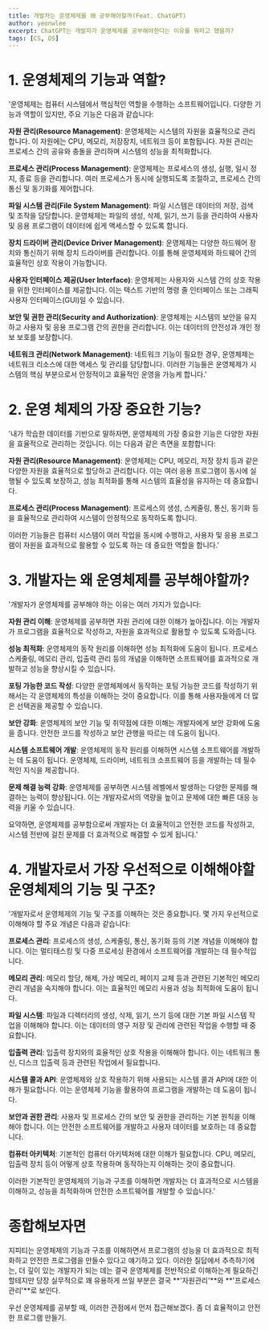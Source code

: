 ```yaml
---
title: 개발자는 운영체제를 왜 공부해야할까(Feat. ChatGPT)
author: yeonwlee
excerpt: ChatGPT는 개발자가 운영체제를 공부해야한다는 이유를 뭐라고 했을까?
tags: [CS, OS]
---
```


# 1. 운영체제의 기능과 역할?

'운영체제는 컴퓨터 시스템에서 핵심적인 역할을 수행하는 소프트웨어입니다. 다양한 기능과 역할이 있지만, 주요 기능은 다음과 같습니다:

**자원 관리(Resource Management)**: 운영체제는 시스템의 자원을 효율적으로 관리합니다. 이 자원에는 CPU, 메모리, 저장장치, 네트워크 등이 포함됩니다. 
자원 관리는 프로세스 간의 공유와 충돌을 관리하며 시스템의 성능을 최적화합니다.

**프로세스 관리(Process Management)**: 운영체제는 프로세스의 생성, 실행, 일시 정지, 종료 등을 관리합니다. 
여러 프로세스가 동시에 실행되도록 조절하고, 프로세스 간의 통신 및 동기화를 제어합니다.

**파일 시스템 관리(File System Management)**: 파일 시스템은 데이터의 저장, 검색 및 조작을 담당합니다. 
운영체제는 파일의 생성, 삭제, 읽기, 쓰기 등을 관리하여 사용자 및 응용 프로그램이 데이터에 쉽게 액세스할 수 있도록 합니다.

**장치 드라이버 관리(Device Driver Management)**: 운영체제는 다양한 하드웨어 장치와 통신하기 위해 장치 드라이버를 관리합니다. 
이를 통해 운영체제와 하드웨어 간의 효율적인 상호 작용이 가능합니다.

**사용자 인터페이스 제공(User Interface)**: 운영체제는 사용자와 시스템 간의 상호 작용을 위한 인터페이스를 제공합니다. 
이는 텍스트 기반의 명령 줄 인터페이스 또는 그래픽 사용자 인터페이스(GUI)일 수 있습니다.

**보안 및 권한 관리(Security and Authorization)**: 운영체제는 시스템의 보안을 유지하고 사용자 및 응용 프로그램 간의 권한을 관리합니다. 
이는 데이터의 안전성과 개인 정보 보호를 보장합니다.

**네트워크 관리(Network Management)**: 네트워크 기능이 필요한 경우, 운영체제는 네트워크 리소스에 대한 액세스 및 관리를 담당합니다.
이러한 기능들은 운영체제가 시스템의 핵심 부분으로서 안정적이고 효율적인 운영을 가능케 합니다.'


# 2. 운영 체제의 가장 중요한 기능?

'내가 학습한 데이터를 기반으로 말하자면, 운영체제의 가장 중요한 기능은 다양한 자원을 효율적으로 관리하는 것입니다. 이는 다음과 같은 측면을 포함합니다:

**자원 관리(Resource Management)**: 운영체제는 CPU, 메모리, 저장 장치 등과 같은 다양한 자원을 효율적으로 할당하고 관리합니다. 이는 여러 응용 프로그램이 동시에 실행될 수 있도록 보장하고, 성능 최적화를 통해 시스템의 효율성을 유지하는 데 중요합니다.

**프로세스 관리(Process Management)**: 프로세스의 생성, 스케줄링, 통신, 동기화 등을 효율적으로 관리하여 시스템이 안정적으로 동작하도록 합니다.

이러한 기능들은 컴퓨터 시스템이 여러 작업을 동시에 수행하고, 사용자 및 응용 프로그램이 자원을 효과적으로 활용할 수 있도록 하는 데 중요한 역할을 합니다.'


# 3. 개발자는 왜 운영체제를 공부해야할까?

'개발자가 운영체제를 공부해야 하는 이유는 여러 가지가 있습니다:

**자원 관리 이해**: 운영체제를 공부하면 자원 관리에 대한 이해가 높아집니다. 이는 개발자가 프로그램을 효율적으로 작성하고, 자원을 효과적으로 활용할 수 있도록 도와줍니다.

**성능 최적화**: 운영체제의 동작 원리를 이해하면 성능 최적화에 도움이 됩니다. 프로세스 스케줄링, 메모리 관리, 입출력 관리 등의 개념을 이해하면 소프트웨어를 효과적으로 개발하고 성능을 향상시킬 수 있습니다.

**포팅 가능한 코드 작성**: 다양한 운영체제에서 동작하는 포팅 가능한 코드를 작성하기 위해서는 각 운영체제의 특성을 이해하는 것이 중요합니다. 이를 통해 사용자들에게 더 많은 선택권을 제공할 수 있습니다.

**보안 강화**: 운영체제의 보안 기능 및 취약점에 대한 이해는 개발자에게 보안 강화에 도움을 줍니다. 안전한 코드를 작성하고 보안 관행을 따르는 데 도움이 됩니다.

**시스템 소프트웨어 개발**: 운영체제의 동작 원리를 이해하면 시스템 소프트웨어를 개발하는 데 도움이 됩니다. 운영체제, 드라이버, 네트워크 소프트웨어 등을 개발하는 데 필수적인 지식을 제공합니다.

**문제 해결 능력 강화**: 운영체제를 공부하면 시스템 레벨에서 발생하는 다양한 문제를 해결하는 능력이 향상됩니다. 이는 개발자로서의 역량을 높이고 문제에 대한 빠른 대응 능력을 키울 수 있습니다.

요약하면, 운영체제를 공부함으로써 개발자는 더 효율적이고 안전한 코드를 작성하고, 시스템 전반에 걸친 문제를 더 효과적으로 해결할 수 있게 됩니다.'


# 4. 개발자로서 가장 우선적으로 이해해야할 운영체제의 기능 및 구조?

'개발자로서 운영체제의 기능 및 구조를 이해하는 것은 중요합니다. 몇 가지 우선적으로 이해해야 할 주요 개념은 다음과 같습니다:

**프로세스 관리**: 프로세스의 생성, 스케줄링, 통신, 동기화 등의 기본 개념을 이해해야 합니다. 이는 멀티태스킹 및 다중 프로세싱 환경에서 소프트웨어를 개발하는 데 필수적입니다.

**메모리 관리**: 메모리 할당, 해제, 가상 메모리, 페이지 교체 등과 관련된 기본적인 메모리 관리 개념을 숙지해야 합니다. 이는 효율적인 메모리 사용과 성능 최적화에 도움이 됩니다.

**파일 시스템**: 파일과 디렉터리의 생성, 삭제, 읽기, 쓰기 등에 대한 기본 파일 시스템 작업을 이해해야 합니다. 이는 데이터의 영구 저장 및 관리에 관련된 작업을 수행할 때 중요합니다.

**입출력 관리**: 입출력 장치와의 효율적인 상호 작용을 이해해야 합니다. 이는 네트워크 통신, 디스크 입출력 등과 관련된 작업에서 필요합니다.

**시스템 콜과 API**: 운영체제와 상호 작용하기 위해 사용되는 시스템 콜과 API에 대한 이해가 필요합니다. 이는 운영체제 기능을 활용하여 프로그램을 개발하는 데 도움이 됩니다.

**보안과 권한 관리**: 사용자 및 프로세스 간의 보안 및 권한을 관리하는 기본 원칙을 이해해야 합니다. 이는 안전한 소프트웨어를 개발하고 사용자 데이터를 보호하는 데 중요합니다.

**컴퓨터 아키텍처**: 기본적인 컴퓨터 아키텍처에 대한 이해가 필요합니다. CPU, 메모리, 입출력 장치 등이 어떻게 상호 작용하며 동작하는지 이해하는 것이 중요합니다.

이러한 기본적인 운영체제의 기능과 구조를 이해하면 개발자는 더 효과적으로 시스템을 이해하고, 성능을 최적화하며 안전한 소프트웨어를 개발할 수 있습니다.'

# 종합해보자면
지피티는 운영체제의 기능과 구조를 이해하면서 프로그램의 성능을 더 효과적으로 최적화하고 안전한 프로그램을 만들수 있다고 얘기하고 있다. 이러한 질답에서 추측하기에는, 더 깊이 있는 개발자가 되는 데는 결국 운영체제를 전반적으로 이해하는게 필요하긴 할테지만 당장 실무적으로 꽤 유용하게 쓰일 부분은 결국 **'자원관리'**와 **'프로세스 관리'**로 보인다.

우선 운영체제를 공부할 때, 이러한 관점에서 먼저 접근해보겠다.
좀 더 효율적이고 안전한 프로그램 만들기.